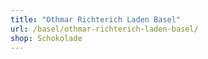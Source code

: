 ```yaml
---
title: "Othmar Richterich Laden Basel"
url: /basel/othmar-richterich-laden-basel/
shop: Schokolade
---
```

